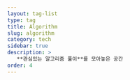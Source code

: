 ```yaml
---
layout: tag-list
type: tag
title: Algorithm
slug: algorithm
category: tech
sidebar: true
description: >
   **관심있는 알고리즘 풀이**를 모아놓은 공간
order: 4
---
```

